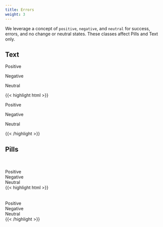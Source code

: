 ```yaml
---
title: Errors
weight: 3
---
```


We leverage a concept of `positive`, `negative`, and `neutral` for success, errors, and no change or neutral states.
These classes affect Pills and Text only.


## Text

<p class="text-positive">Positive</p>
<p class="text-negative">Negative</p>
<p class="text-neutral">Neutral</p>

<div class="mt-3 mb-4">
{{< highlight html >}}
<p class="text-positive">Positive</p>
<p class="text-negative">Negative</p>
<p class="text-neutral">Neutral</p>
{{< /highlight >}}
</div>


## Pills

<div class="pill pill--circle-empty positive"></div>
<div class="pill pill--circle-empty negative"></div>
<div class="pill pill--circle-empty neutral"></div>
<div class="pill pill--circle-empty-dot positive"></div>
<div class="pill pill--circle-empty-dot negative"></div>
<div class="pill pill--circle-empty-dot neutral"></div>
<br><br>
<div class="pill positive">
  Positive
</div>
<div class="pill negative">
  Negative
</div>
<div class="pill neutral">
  Neutral
</div>

<div class="mt-3 mb-4">
{{< highlight html >}}
<div class="pill pill--circle-empty positive"></div>
<div class="pill pill--circle-empty negative"></div>
<div class="pill pill--circle-empty neutral"></div>
<div class="pill pill--circle-empty-dot positive"></div>
<div class="pill pill--circle-empty-dot negative"></div>
<div class="pill pill--circle-empty-dot neutral"></div>
<br><br>
<div class="pill positive">
  Positive
</div>
<div class="pill negative">
  Negative
</div>
<div class="pill neutral">
  Neutral
</div>
{{< /highlight >}}
</div>